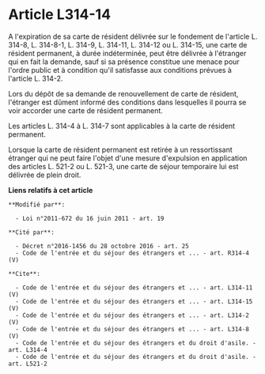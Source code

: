 # Article L314-14

A l'expiration de sa carte de résident délivrée sur le fondement de l'article L. 314-8, L. 314-8-1, L. 314-9, L. 314-11, L.
314-12 ou L. 314-15, une carte de résident permanent, à durée indéterminée, peut être délivrée à l'étranger qui en fait la
demande, sauf si sa présence constitue une menace pour l'ordre public et à condition qu'il satisfasse aux conditions prévues
à l'article L. 314-2. 

Lors du dépôt de sa demande de renouvellement de carte de résident, l'étranger est dûment informé des conditions dans
lesquelles il pourra se voir accorder une carte de résident permanent. 

Les articles L. 314-4 à L. 314-7 sont applicables à la carte de résident permanent. 

Lorsque la carte de résident permanent est retirée à un ressortissant étranger qui ne peut faire l'objet d'une mesure
d'expulsion en application des articles L. 521-2 ou L. 521-3, une carte de séjour temporaire lui est délivrée de plein droit.

**Liens relatifs à cet article**

	**Modifié par**:

	  - Loi n°2011-672 du 16 juin 2011 - art. 19

	**Cité par**:

	  - Décret n°2016-1456 du 28 octobre 2016 - art. 25
	  - Code de l'entrée et du séjour des étrangers et ... - art. R314-4 (V)

	**Cite**:

	  - Code de l'entrée et du séjour des étrangers et ... - art. L314-11 (V)
	  - Code de l'entrée et du séjour des étrangers et ... - art. L314-15 (V)
	  - Code de l'entrée et du séjour des étrangers et ... - art. L314-2 (V)
	  - Code de l'entrée et du séjour des étrangers et ... - art. L314-8 (V)
	  - Code de l'entrée et du séjour des étrangers et du droit d'asile. - art. L314-4
	  - Code de l'entrée et du séjour des étrangers et du droit d'asile. - art. L521-2
